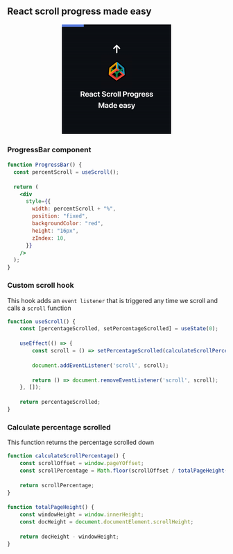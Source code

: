 ## React scroll progress made easy

<p align="center"><img src="animation/main.gif" width="50%"/></p>

### ProgressBar component

```jsx
function ProgressBar() {
  const percentScroll = useScroll();

  return (
    <div
      style={{
        width: percentScroll + "%",
        position: "fixed",
        backgroundColor: "red",
        height: "16px",
        zIndex: 10,
      }}
    />
  );
}
```

### Custom scroll hook

This hook adds an `event listener` that is triggered any time we scroll and calls a `scroll` function

```jsx
function useScroll() {
    const [percentageScrolled, setPercentageScrolled] = useState(0);

    useEffect(() => {
        const scroll = () => setPercentageScrolled(calculateScrollPercentage());

        document.addEventListener('scroll', scroll);

        return () => document.removeEventListener('scroll', scroll);
    }, []);

    return percentageScrolled;
}
```

### Calculate percentage scrolled

This function returns the percentage scrolled down

```jsx
function calculateScrollPercentage() {
    const scrollOffset = window.pageYOffset;
    const scrollPercentage = Math.floor(scrollOffset / totalPageHeight() * 100);

    return scrollPercentage;
}

function totalPageHeight() {
    const windowHeight = window.innerHeight;
    const docHeight = document.documentElement.scrollHeight;

    return docHeight - windowHeight;
}
```

